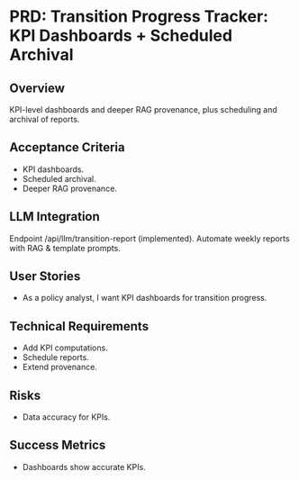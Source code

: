 # PRD: Transition Progress Tracker: KPI Dashboards + Scheduled Archival

## Overview
KPI-level dashboards and deeper RAG provenance, plus scheduling and archival of reports.

## Acceptance Criteria
- KPI dashboards.
- Scheduled archival.
- Deeper RAG provenance.

## LLM Integration
Endpoint /api/llm/transition-report (implemented). Automate weekly reports with RAG & template prompts.

## User Stories
- As a policy analyst, I want KPI dashboards for transition progress.

## Technical Requirements
- Add KPI computations.
- Schedule reports.
- Extend provenance.

## Risks
- Data accuracy for KPIs.

## Success Metrics
- Dashboards show accurate KPIs.
